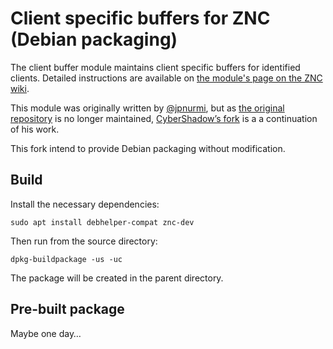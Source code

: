 Client specific buffers for ZNC (Debian packaging)
==================================================

The client buffer module maintains client specific buffers for
identified clients. Detailed instructions are available on [the
module's page on the ZNC wiki](http://wiki.znc.in/Clientbuffer).

This module was originally written by
[@jpnurmi](https://github.com/jpnurmi), but as [the original
repository](https://github.com/jpnurmi/znc-clientbuffer) is no longer
maintained,
[CyberShadow’s fork](https://github.com/CyberShadow/znc-clientbuffer) is a
a continuation of his work.

This fork intend to provide Debian packaging without modification.

Build
-----

Install the necessary dependencies:
```
sudo apt install debhelper-compat znc-dev
```

Then run from the source directory:
```
dpkg-buildpackage -us -uc
```

The package will be created in the parent directory.

Pre-built package
-----------------

Maybe one day…

